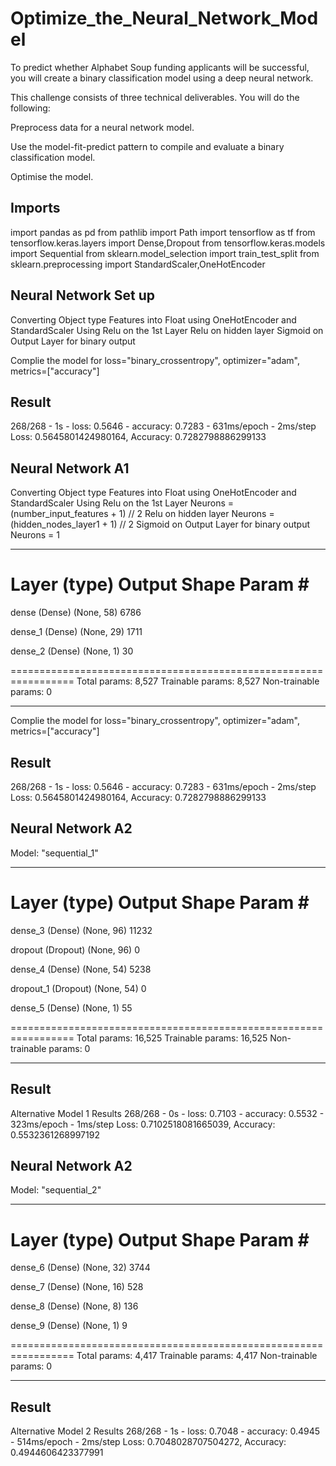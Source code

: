 # Optimize_the_Neural_Network_Model

To predict whether Alphabet Soup funding applicants will be successful, you will create a binary classification model using a deep neural network.

This challenge consists of three technical deliverables. You will do the following:

Preprocess data for a neural network model.

Use the model-fit-predict pattern to compile and evaluate a binary classification model.

Optimise the model.

## Imports 
import pandas as pd
from pathlib import Path
import tensorflow as tf
from tensorflow.keras.layers import Dense,Dropout
from tensorflow.keras.models import Sequential
from sklearn.model_selection import train_test_split
from sklearn.preprocessing import StandardScaler,OneHotEncoder

## Neural Network Set up 
Converting Object type Features into Float using OneHotEncoder and StandardScaler
Using 
        Relu on the 1st Layer
        Relu on hidden layer 
        Sigmoid on Output Layer for binary output

Complie the model for loss="binary_crossentropy", optimizer="adam", metrics=["accuracy"]

## Result 

268/268 - 1s - loss: 0.5646 - accuracy: 0.7283 - 631ms/epoch - 2ms/step
Loss: 0.5645801424980164, Accuracy: 0.7282798886299133

## Neural Network A1 
Converting Object type Features into Float using OneHotEncoder and StandardScaler
Using 
        Relu on the 1st Layer
        Neurons = (number_input_features + 1) // 2 
        Relu on hidden layer 
        Neurons = (hidden_nodes_layer1 + 1) // 2
        Sigmoid on Output Layer for binary output
        Neurons = 1

_________________________________________________________________
 Layer (type)                Output Shape              Param #   
=================================================================
 dense (Dense)               (None, 58)                6786      
                                                                 
 dense_1 (Dense)             (None, 29)                1711      
                                                                 
 dense_2 (Dense)             (None, 1)                 30        
                                                                 
=================================================================
Total params: 8,527
Trainable params: 8,527
Non-trainable params: 0
_________________________________________________________________

Complie the model for loss="binary_crossentropy", optimizer="adam", metrics=["accuracy"]

## Result 

268/268 - 1s - loss: 0.5646 - accuracy: 0.7283 - 631ms/epoch - 2ms/step
Loss: 0.5645801424980164, Accuracy: 0.7282798886299133

## Neural Network A2

Model: "sequential_1"
_________________________________________________________________
 Layer (type)                Output Shape              Param #   
=================================================================
 dense_3 (Dense)             (None, 96)                11232     
                                                                 
 dropout (Dropout)           (None, 96)                0         
                                                                 
 dense_4 (Dense)             (None, 54)                5238      
                                                                 
 dropout_1 (Dropout)         (None, 54)                0         
                                                                 
 dense_5 (Dense)             (None, 1)                 55        
                                                                 
=================================================================
Total params: 16,525
Trainable params: 16,525
Non-trainable params: 0
_________________________________________________________________

## Result 

Alternative Model 1 Results
268/268 - 0s - loss: 0.7103 - accuracy: 0.5532 - 323ms/epoch - 1ms/step
Loss: 0.7102518081665039, Accuracy: 0.5532361268997192

## Neural Network A2

Model: "sequential_2"
_________________________________________________________________
 Layer (type)                Output Shape              Param #   
=================================================================
 dense_6 (Dense)             (None, 32)                3744      
                                                                 
 dense_7 (Dense)             (None, 16)                528       
                                                                 
 dense_8 (Dense)             (None, 8)                 136       
                                                                 
 dense_9 (Dense)             (None, 1)                 9         
                                                                 
=================================================================
Total params: 4,417
Trainable params: 4,417
Non-trainable params: 0
_________________________________________________________________

## Result 

Alternative Model 2 Results
268/268 - 1s - loss: 0.7048 - accuracy: 0.4945 - 514ms/epoch - 2ms/step
Loss: 0.7048028707504272, Accuracy: 0.4944606423377991
